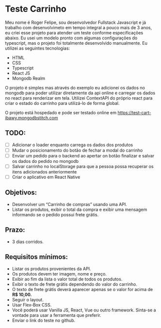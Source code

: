 # Teste Carrinho

Meu nome é Roger Felipe, sou desenvolvedor Fullstack Javascript e já trabalho com desenvolvimeto em tempo integral a pouco mais de 3 anos, eu criei esse projeto para atender um teste conforme especificações abaixo.
Eu usei um modelo pronto com algumas configurações do typescript, mas o projeto foi totalmente desenvolvido manualmente.
Eu utilizei as seguintes tecnologias:
- HTML
- CSS
- Typescript
- React JS
- Mongodb Realm

O projeto é simples mas através do exemplo eu adicionei os dados no mongodb para poder utilizar diretamente da api online e carregar os dados no react para renderizar em tela. Utilizei ContextAPI do próprio react para criar o estado do carrinho para utilizá-lo de forma global.

O projeto está hospedado e pode ser testado online em https://test-cart-ibawy.mongodbstitch.com

## TODO:

- [ ] Adicionar o loader enquanto carrega os dados dos produtos
- [ ] Mudar o posicionamento do botão de fechar a modal do carrinho
- [ ] Enviar um pedido para o backend ao apertar on botão finalizar e salvar os dados do pedido no mongodb
- [ ] Salvar carrinho no localStorage para que a pessoa possa recuperar os itens adicionados anteriormente
- [ ] Criar o aplicativo em React Native

## Objetivos:

- Desenvolver um “Carrinho de compras” usando uma API.
- Listar os produtos, exibir o total da compra e exibir uma mensagem informando se o pedido possui frete grátis.

## Prazo:
- 3 dias corridos.

## Requisitos mínimos:
- Listar os produtos provenientes da API.
- Os produtos devem ter imagem, nome e preço.
- Exibir ao fim da lista o valor total de todos os produtos.
- Exibir o texto de frete grátis dependendo do valor do carrinho.
- O texto de frete grátis deverá aparecer apenas se o valor for acima de **R$ 10,00.**
- Seguir o layout.
- Usar Flex-Box CSS.
- Você poderá usar Vanilla JS, React, Vue ou outro framework. Sinta-se a vontade para usar a ferramenta que preferir.
- Enviar o link do teste no github.